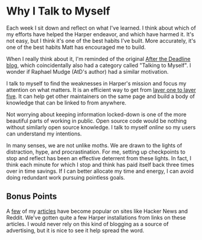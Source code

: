 # Why I Talk to Myself

Each week I sit down and reflect on what I've learned. I think about which of my efforts have helped the Harper endeavor, and which have harmed it. It's not easy, but I think it's one of the best habits I've built. More accurately, it's one of the best habits Matt has encouraged me to build.

When I really think about it, I'm reminded of the original [After the Deadline blog](https://blog.afterthedeadline.com/), which coincidentally also had a category called "Talking to Myself". I wonder if Raphael Mudge (AtD's author) had a similar motivation.

I talk to myself to find the weaknesses in Harper's mission and focus my attention on what matters. It is an efficient way to get from [layer one to layer five](https://ma.tt/2025/05/sharing-levels/). It can help get other maintainers on the same page and build a body of knowledge that can be linked to from anywhere.

Not worrying about keeping information locked-down is one of the more beautiful parts of working in public. Open source code would be nothing without similarly open source knowledge. I talk to myself _online_ so my users can understand my intentions. 

In many senses, we are not unlike moths. We are drawn to the lights of distraction, hype, and procrastination. For me, setting up checkpoints to stop and reflect has been an effective deterrent from these lights. In fact, I think each minute for which I stop and think has paid itself back three times over in time savings. If I can better allocate my time and energy, I can avoid doing redundant work pursuing pointless goals.

## Bonus Points

A [few](https://elijahpotter.dev/articles/markov_chains_are_the_original_language_models) of my [articles](https://elijahpotter.dev/articles/local-first_software_is_easier_to_scale) have become popular on sites like Hacker News and Reddit. We've gotten quite a few Harper installations from links on these articles. I would never rely on this kind of blogging as a source of advertising, but it is nice to see it help spread the word.
